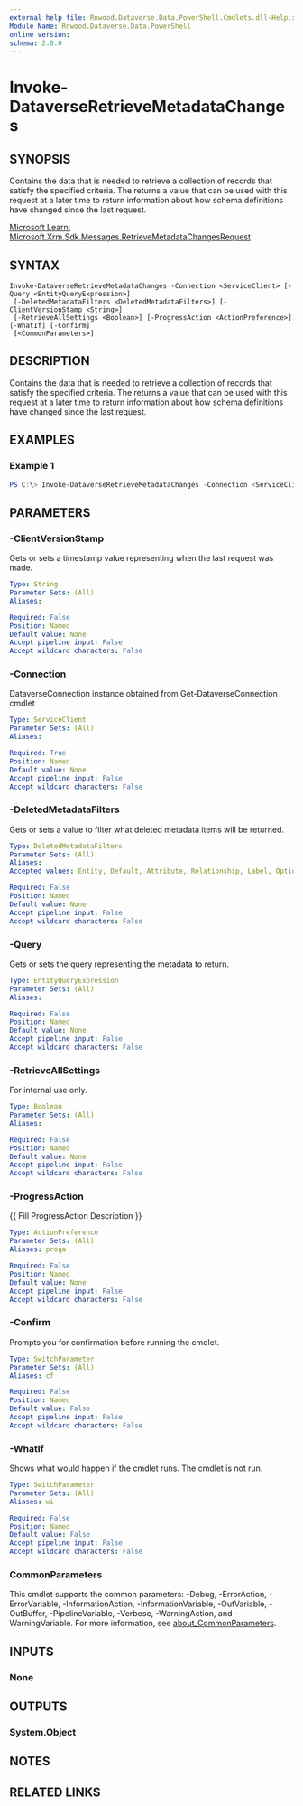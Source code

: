 ```yaml
---
external help file: Rnwood.Dataverse.Data.PowerShell.Cmdlets.dll-Help.xml
Module Name: Rnwood.Dataverse.Data.PowerShell
online version:
schema: 2.0.0
---
```


# Invoke-DataverseRetrieveMetadataChanges

## SYNOPSIS
Contains the data that is needed to retrieve a collection of records that satisfy the specified criteria. The returns a value that can be used with this request at a later time to return information about how schema definitions have changed since the last request.

[Microsoft Learn: Microsoft.Xrm.Sdk.Messages.RetrieveMetadataChangesRequest](https://learn.microsoft.com/dotnet/api/Microsoft.Xrm.Sdk.Messages.RetrieveMetadataChangesRequest)

## SYNTAX

```
Invoke-DataverseRetrieveMetadataChanges -Connection <ServiceClient> [-Query <EntityQueryExpression>]
 [-DeletedMetadataFilters <DeletedMetadataFilters>] [-ClientVersionStamp <String>]
 [-RetrieveAllSettings <Boolean>] [-ProgressAction <ActionPreference>] [-WhatIf] [-Confirm]
 [<CommonParameters>]
```

## DESCRIPTION
Contains the data that is needed to retrieve a collection of records that satisfy the specified criteria. The returns a value that can be used with this request at a later time to return information about how schema definitions have changed since the last request.

## EXAMPLES

### Example 1
```powershell
PS C:\> Invoke-DataverseRetrieveMetadataChanges -Connection <ServiceClient> -Query <EntityQueryExpression> -DeletedMetadataFilters <DeletedMetadataFilters> -ClientVersionStamp <String> -RetrieveAllSettings <Boolean>
```

## PARAMETERS

### -ClientVersionStamp
Gets or sets a timestamp value representing when the last request was made.

```yaml
Type: String
Parameter Sets: (All)
Aliases:

Required: False
Position: Named
Default value: None
Accept pipeline input: False
Accept wildcard characters: False
```

### -Connection
DataverseConnection instance obtained from Get-DataverseConnection cmdlet

```yaml
Type: ServiceClient
Parameter Sets: (All)
Aliases:

Required: True
Position: Named
Default value: None
Accept pipeline input: False
Accept wildcard characters: False
```

### -DeletedMetadataFilters
Gets or sets a value to filter what deleted metadata items will be returned.

```yaml
Type: DeletedMetadataFilters
Parameter Sets: (All)
Aliases:
Accepted values: Entity, Default, Attribute, Relationship, Label, OptionSet, All

Required: False
Position: Named
Default value: None
Accept pipeline input: False
Accept wildcard characters: False
```

### -Query
Gets or sets the query representing the metadata to return.

```yaml
Type: EntityQueryExpression
Parameter Sets: (All)
Aliases:

Required: False
Position: Named
Default value: None
Accept pipeline input: False
Accept wildcard characters: False
```

### -RetrieveAllSettings
For internal use only.

```yaml
Type: Boolean
Parameter Sets: (All)
Aliases:

Required: False
Position: Named
Default value: None
Accept pipeline input: False
Accept wildcard characters: False
```

### -ProgressAction
{{ Fill ProgressAction Description }}

```yaml
Type: ActionPreference
Parameter Sets: (All)
Aliases: proga

Required: False
Position: Named
Default value: None
Accept pipeline input: False
Accept wildcard characters: False
```

### -Confirm
Prompts you for confirmation before running the cmdlet.

```yaml
Type: SwitchParameter
Parameter Sets: (All)
Aliases: cf

Required: False
Position: Named
Default value: False
Accept pipeline input: False
Accept wildcard characters: False
```

### -WhatIf
Shows what would happen if the cmdlet runs. The cmdlet is not run.

```yaml
Type: SwitchParameter
Parameter Sets: (All)
Aliases: wi

Required: False
Position: Named
Default value: False
Accept pipeline input: False
Accept wildcard characters: False
```

### CommonParameters
This cmdlet supports the common parameters: -Debug, -ErrorAction, -ErrorVariable, -InformationAction, -InformationVariable, -OutVariable, -OutBuffer, -PipelineVariable, -Verbose, -WarningAction, and -WarningVariable. For more information, see [about_CommonParameters](http://go.microsoft.com/fwlink/?LinkID=113216).

## INPUTS

### None
## OUTPUTS

### System.Object
## NOTES

## RELATED LINKS
